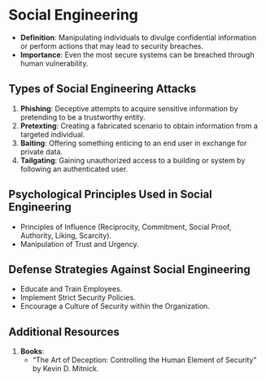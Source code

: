 # Social Engineering

- **Definition**: Manipulating individuals to divulge confidential information or perform actions that may lead to security breaches.
- **Importance**: Even the most secure systems can be breached through human vulnerability.

## Types of Social Engineering Attacks

1. **Phishing**: Deceptive attempts to acquire sensitive information by pretending to be a trustworthy entity.
1. **Pretexting**: Creating a fabricated scenario to obtain information from a targeted individual.
1. **Baiting**: Offering something enticing to an end user in exchange for private data.
1. **Tailgating**: Gaining unauthorized access to a building or system by following an authenticated user.

## Psychological Principles Used in Social Engineering

- Principles of Influence (Reciprocity, Commitment, Social Proof, Authority, Liking, Scarcity).
- Manipulation of Trust and Urgency.

## Defense Strategies Against Social Engineering

- Educate and Train Employees.
- Implement Strict Security Policies.
- Encourage a Culture of Security within the Organization.

## Additional Resources

1. **Books**:
   - “The Art of Deception: Controlling the Human Element of Security” by Kevin D. Mitnick.
